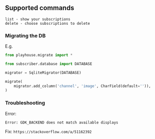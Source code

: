 ## Supported commands

```
list - show your subscriptions
delete - choose subscriptions to delete
```

### Migrating the DB

E.g.

```python
from playhouse.migrate import *

from subscriber.database import DATABASE

migrator = SqliteMigrator(DATABASE)

migrate(
    migrator.add_column('channel', 'image', CharField(default='')),
)

```

### Troubleshooting

Error:

```
Error: GDK_BACKEND does not match available displays
```

Fix: `https://stackoverflow.com/a/51162392`
